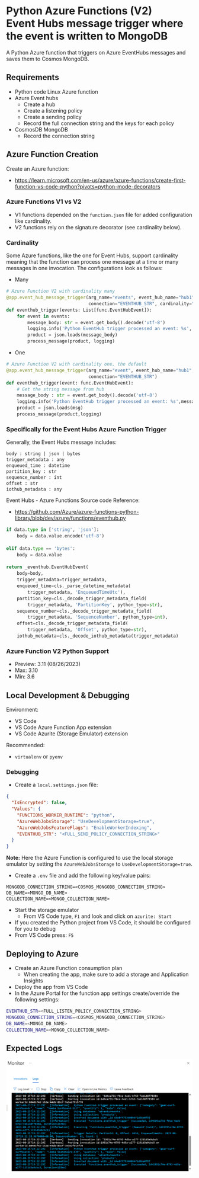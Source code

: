 # Python Azure Functions (V2)<br>Event Hubs message trigger where the event is written to MongoDB

A Python Azure function that triggers on Azure EventHubs messages and saves them to Cosmos MongoDB.

## Requirements

- Python code Linux Azure function
- Azure Event hubs
  - Create a hub
  - Create a listening policy
  - Create a sending policy
  - Record the full connection string and the keys for each policy
- CosmosDB MongoDB
  - Record the connection string

## Azure Function Creation

Create an Azure function:

- <https://learn.microsoft.com/en-us/azure/azure-functions/create-first-function-vs-code-python?pivots=python-mode-decorators>

### Azure Functions V1 vs V2

- V1 functions depended on the `function.json` file for added configuration like cardinality.
- V2 functions rely on the signature decorator (see cardinality below).

### Cardinality

Some Azure functions, like the one for Event Hubs, support cardinality meaning that the function can process one message at a time or many messages in one invocation. The configurations look as follows:

- Many

```Python
# Azure Function V2 with cardinality many
@app.event_hub_message_trigger(arg_name="events", event_hub_name="hub1",
                               connection="EVENTHUB_STR", cardinality="many")
def eventhub_trigger(events: List[func.EventHubEvent]):
    for event in events:
        message_body: str = event.get_body().decode('utf-8')
        logging.info('Python EventHub trigger processed an event: %s', message_body)
        product = json.loads(message_body)
        process_message(product, logging)
```

- One

```Python
# Azure Function V2 with cardinality one, the default
@app.event_hub_message_trigger(arg_name="event", event_hub_name="hub1",
                               connection="EVENTHUB_STR") 
def eventhub_trigger(event: func.EventHubEvent):
    # Get the string message from hub
    message_body : str = event.get_body().decode('utf-8')
    logging.info('Python EventHub trigger processed an event: %s',message_body)
    product = json.loads(msg)
    process_message(product,logging)
```

### Specifically for the Event Hubs Azure Function Trigger

Generally, the Event Hubs message includes:

```text
body : string | json | bytes
trigger_metadata : any
enqueued_time : datetime
partition_key : str
sequence_number : int
offset : str
iothub_metadata : any
```

Event Hubs - Azure Functions Source code Reference:
- https://github.com/Azure/azure-functions-python-library/blob/dev/azure/functions/eventhub.py

```python
if data.type in ['string', 'json']:
    body = data.value.encode('utf-8')

elif data.type == 'bytes':
    body = data.value

return _eventhub.EventHubEvent(
    body=body,
    trigger_metadata=trigger_metadata,
    enqueued_time=cls._parse_datetime_metadata(
        trigger_metadata, 'EnqueuedTimeUtc'),
    partition_key=cls._decode_trigger_metadata_field(
        trigger_metadata, 'PartitionKey', python_type=str),
    sequence_number=cls._decode_trigger_metadata_field(
        trigger_metadata, 'SequenceNumber', python_type=int),
    offset=cls._decode_trigger_metadata_field(
        trigger_metadata, 'Offset', python_type=str),
    iothub_metadata=cls._decode_iothub_metadata(trigger_metadata)
```

### Azure Function V2 Python Support

- Preview: 3.11 (08/26/2023)
- Max: 3.10
- Min: 3.6

## Local Development & Debugging

Environment:

- VS Code
- VS Code Azure Function App extension
- VS Code Azurite (Storage Emulator) extension

Recommended:

- `virtualenv` or `pyenv`

### Debugging

- Create a `local.settings.json` file:

```json
{
  "IsEncrypted": false,
  "Values": {
    "FUNCTIONS_WORKER_RUNTIME": "python",
    "AzureWebJobsStorage": "UseDevelopmentStorage=true",
    "AzureWebJobsFeatureFlags": "EnableWorkerIndexing",
    "EVENTHUB_STR": "<FULL_SEND_POLICY_CONNECTION_STRING>"
  }
}
```

**Note:** Here the Azure Function is configured to use the local storage emulator by setting the `AzureWebJobsStorage` to `UseDevelopmentStorage=true`.

- Create a `.env` file and add the following key/value pairs:

```
MONGODB_CONNECTION_STRING=<COSMOS_MONGODB_CONNECTION_STRING>
DB_NAME=<MONGO_DB_NAME>
COLLECTION_NAME=<MONGO_COLLECTION_NAME>
```

- Start the storage emulator
  -  From VS Code type, `F1` and look and click on `azurite: Start`
- If you created the Python project from VS Code, it should be configured for you to debug
- From VS Code press: `F5`

## Deploying to Azure

- Create an Azure Function consumption plan
  - When creating the app, make sure to add a storage and Application Insights
- Deploy the app from VS Code
- In the Azure Portal for the function app settings create/override the following settings:

```bash
EVENTHUB_STR=<FULL_LISTEN_POLICY_CONNECTION_STRING>
MONGODB_CONNECTION_STRING=<COSMOS_MONGODB_CONNECTION_STRING>
DB_NAME=<MONGO_DB_NAME>
COLLECTION_NAME=<MONGO_COLLECTION_NAME>
```

## Expected Logs

![A view of the logs in the Azure Portal](images/logs.png)
